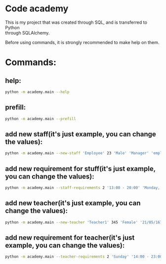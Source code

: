 # Code academy
This is my project that was created through SQL,
and is transferred to Python\
through SQLAlchemy.

Before using commands, it is strongly
recommended to make help on them.

# Commands:

## help:
```bash
python -m academy.main --help
```

## prefill:
```bash
python -m academy.main --prefill
```

## add new staff(it's just example, you can change the values):
```bash
python -m academy.main --new-staff 'Employee' 23 'Male' 'Manager' 'employee@mail.ru' '20/02/2001' '03/02/2020' 20
```

## add new requirement for stuff(it's just example, you can change the values):
```bash
python -m academy.main --staff-requirements 2 '13:00 - 20:00' 'Monday, Tuesday' 'Russian'
```

## add new teacher(it's just example, you can change the values):
```bash
python -m academy.main --new-teacher 'Teacher1' 345 'Female' '21/05/1679' 3 245 'pretends to work'
```

##  add new requirement for teacher(it's just example, you can change the values):
```bash
python -m academy.main --teacher-requirements 2 'Sunday' '14:00 - 23:00' 'Russian' 10
```
